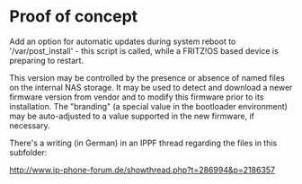 # Proof of concept

Add an option for automatic updates during system reboot to '/var/post_install' - this script is called, while a FRITZ!OS based
device is preparing to restart.

This version may be controlled by the presence or absence of named files on the internal NAS storage. It may be used to detect
and download a newer firmware version from vendor and to modify this firmware prior to its installation. The "branding" (a special
value in the bootloader environment) may be auto-adjusted to a value supported in the new firmware, if necessary.

There's a writing (in German) in an IPPF thread regarding the files in this subfolder:

<http://www.ip-phone-forum.de/showthread.php?t=286994&p=2186357>
